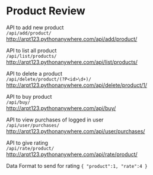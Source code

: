 # Product Review
API to add new product  
`/api/add/product/`  
<a href="http://arpt123.pythonanywhere.com/api/add/product/" target="_blank">http://arpt123.pythonanywhere.com/api/add/product/</a>  

API to list all product  
`/api/list/products/`  
<a href="http://arpt123.pythonanywhere.com/api/list/product/" target="_blank">http://arpt123.pythonanywhere.com/api/list/products/</a>  

API to delete a product      
`/api/delete/product/(?P<id>\d+)/`  
<a href="http://arpt123.pythonanywhere.com/api/delete/product/1/" target="_blank">http://arpt123.pythonanywhere.com/api/delete/product/1/</a>  

API to buy product  
`/api/buy/`  
<a href="http://arpt123.pythonanywhere.com/api/buy/" target="_blank">http://arpt123.pythonanywhere.com/api/buy/</a>  

API to view purchases of logged in user  
`/api/user/purchases/`  
<a href="http://arpt123.pythonanywhere.com/api/user/purchases/" target="_blank">http://arpt123.pythonanywhere.com/api/user/purchases/</a>  

API to give rating  
`/api/rate/product/`  
<a href="http://arpt123.pythonanywhere.com/api/rate/product/" target="_blank">http://arpt123.pythonanywhere.com/api/rate/product/</a>  

Data Format to send for rating
`{
	"product":1,
	"rate":4
}`
